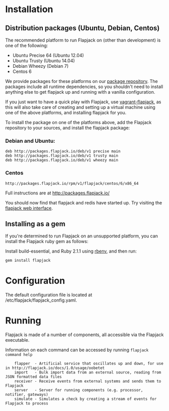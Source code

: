 # Installation

## Distribution packages (Ubuntu, Debian, Centos)

The recommended platform to run Flapjack on (other than development) is one of the following:
 - Ubuntu Precise 64 (Ubuntu 12.04)
 - Ubuntu Trusty (Ubuntu 14.04)
 - Debian Wheezy (Debian 7)
 - Centos 6

We provide packages for these platforms on our [package repository](http://packages.flapjack.io).
The packages include all runtime dependencies, so you shouldn't need to install anything else to get flapjack up and running with a vanilla configuration.

If you just want to have a quick play with Flapjack, use [vagrant-flapjack](https://github.com/flapjack/vagrant-flapjack), as this will also take care of creating and setting up a virtual machine using one of the above platforms, and installing flapjack for you.

To install the package on one of the platforms above, add the Flapjack repository to your sources, and install the flapjack package:

### Debian and Ubuntu:

```
deb http://packages.flapjack.io/deb/v1 precise main
deb http://packages.flapjack.io/deb/v1 trusty main
deb http://packages.flapjack.io/deb/v1 wheezy main
```

### Centos

```
http://packages.flapjack.io/rpm/v1/flapjack/centos/6/x86_64
```

Full instructions are at http://packages.flapjack.io/

You should now find that flapjack and redis have started up. Try visiting the [flapjack web interface](http://localhost:3080).

## Installing as a gem

If you're determined to run Flapjack on an unsupported platform, you can install the Flapjack ruby gem as follows:

Install build-essential, and Ruby 2.1.1 using [rbenv](https://github.com/sstephenson/rbenv), and then run:

``` bash
gem install flapjack
```

# Configuration

The default configuration file is located at /etc/flapjack/flapjack_config.yaml.

# Running

Flapjack is made of a number of components, all accessible via the Flapjack executable.

Information on each command can be accessed by running `flapjack command help`

``` text
    flapper  - Artificial service that oscillates up and down, for use in http://flapjack.io/docs/1.0/usage/oobetet
    import   - Bulk import data from an external source, reading from JSON formatted data files
    receiver - Receive events from external systems and sends them to Flapjack
    server   - Server for running components (e.g. processor, notifier, gateways)
    simulate - Simulates a check by creating a stream of events for Flapjack to process
```
